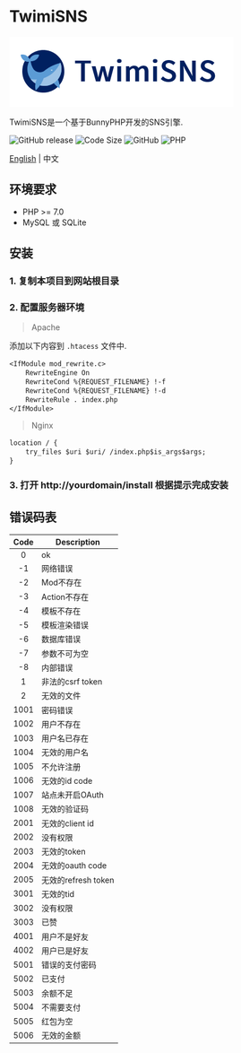 # TwimiSNS

![TwimiSNS](static/img/logo.png?raw=true)

TwimiSNS是一个基于BunnyPHP开发的SNS引擎.

![GitHub release](https://img.shields.io/github/release/ivanlulyf/twimisns.svg?color=brightgreen&style=flat-square)
![Code Size](https://img.shields.io/github/languages/code-size/ivanlulyf/mineblog.svg?color=orange&style=flat-square)
![GitHub](https://img.shields.io/github/license/ivanlulyf/twimisns.svg?color=blue&style=flat-square)
![PHP](https://img.shields.io/badge/PHP->%3D7.0.0-777bb3.svg?style=flat-square&logo=php)

[English](README.md) | 中文

## 环境要求

* PHP >= 7.0
* MySQL 或 SQLite


## 安装

### 1. 复制本项目到网站根目录

### 2. 配置服务器环境
> Apache

添加以下内容到 ```.htacess``` 文件中.

```apacheconfig
<IfModule mod_rewrite.c>
    RewriteEngine On
    RewriteCond %{REQUEST_FILENAME} !-f
    RewriteCond %{REQUEST_FILENAME} !-d
    RewriteRule . index.php
</IfModule>
```


> Nginx

```nginx
location / {
    try_files $uri $uri/ /index.php$is_args$args;
}
```

### 3. 打开 http://yourdomain/install 根据提示完成安装

## 错误码表

|  Code  | Description |
|:---:|---|
|0|ok|
|-1|网络错误|
|-2|Mod不存在|
|-3|Action不存在|
|-4|模板不存在|
|-5|模板渲染错误|
|-6|数据库错误|
|-7|参数不可为空|
|-8|内部错误|
|1|非法的csrf token|
|2|无效的文件|
|1001|密码错误|
|1002|用户不存在|
|1003|用户名已存在|
|1004|无效的用户名|
|1005|不允许注册|
|1006|无效的id code|
|1007|站点未开启OAuth|
|1008|无效的验证码|
|2001|无效的client id|
|2002|没有权限|
|2003|无效的token|
|2004|无效的oauth code|
|2005|无效的refresh token|
|3001|无效的tid|
|3002|没有权限|
|3003|已赞|
|4001|用户不是好友|
|4002|用户已是好友|
|5001|错误的支付密码|
|5002|已支付|
|5003|余额不足|
|5004|不需要支付|
|5005|红包为空|
|5006|无效的金额|